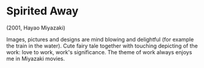 # Spirited Away

(2001, Hayao Miyazaki)

Images, pictures and designs are mind blowing and delightful (for example the train in the water). Cute fairy tale together with touching depicting of the work: love to work, work's significance. The theme of work always enjoys me in Miyazaki movies.

